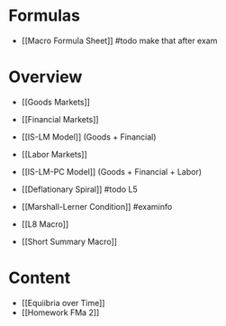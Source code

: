 # Formulas
- [[Macro Formula Sheet]] #todo make that after exam

# Overview
- [[Goods Markets]]
- [[Financial Markets]]
- [[IS-LM Model]] (Goods + Financial)
- [[Labor Markets]]
- [[IS-LM-PC Model]] (Goods + Financial + Labor)
- [[Deflationary Spiral]] #todo L5
- [[Marshall-Lerner Condition]] #examinfo
- [[L8 Macro]]

- [[Short Summary Macro]]
# Content
- [[Equiibria over Time]]
- [[Homework FMa 2]]
